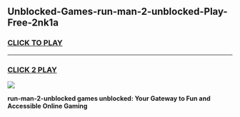 
## Unblocked-Games-run-man-2-unblocked-Play-Free-2nk1a
<h3>
<a href="https://premium76.site?title=run-man-2-unblocked&ref=23A">CLICK TO PLAY</a></h3>
<hr>

<h3>
<a href="https://premium76.site?title=run-man-2-unblocked&ref=23A">CLICK 2 PLAY</a>
  
</h3>

<a href="https://premium76.site?title=run-man-2-unblocked&ref=23A"><img src="https://clearcache.store/games.png"></a>


**run-man-2-unblocked games unblocked: Your Gateway to Fun and Accessible Online Gaming**
